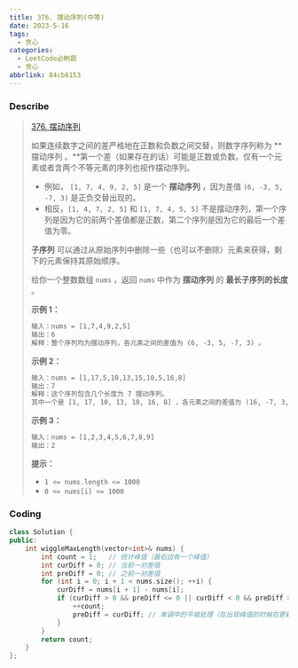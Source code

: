 ```yaml
---
title: 376. 摆动序列(中等)
date: 2023-5-16
tags:
  - 贪心
categories:
  - LeetCode必刷题
  - 贪心
abbrlink: 84cb6153
---
```


### Describe

> [376. 摆动序列](https://leetcode.cn/problems/wiggle-subsequence/)
>
> 如果连续数字之间的差严格地在正数和负数之间交替，则数字序列称为 **摆动序列 。**第一个差（如果存在的话）可能是正数或负数。仅有一个元素或者含两个不等元素的序列也视作摆动序列。
>
> - 例如， `[1, 7, 4, 9, 2, 5]` 是一个 **摆动序列** ，因为差值 `(6, -3, 5, -7, 3)` 是正负交替出现的。
> - 相反，`[1, 4, 7, 2, 5]` 和 `[1, 7, 4, 5, 5]` 不是摆动序列，第一个序列是因为它的前两个差值都是正数，第二个序列是因为它的最后一个差值为零。
>
> **子序列** 可以通过从原始序列中删除一些（也可以不删除）元素来获得，剩下的元素保持其原始顺序。
>
> 给你一个整数数组 `nums` ，返回 `nums` 中作为 **摆动序列** 的 **最长子序列的长度** 。
>
>  
>
> **示例 1：**
>
> ```txt
> 输入：nums = [1,7,4,9,2,5]
> 输出：6
> 解释：整个序列均为摆动序列，各元素之间的差值为 (6, -3, 5, -7, 3) 。
> ```
>
> **示例 2：**
>
> ```txt
> 输入：nums = [1,17,5,10,13,15,10,5,16,8]
> 输出：7
> 解释：这个序列包含几个长度为 7 摆动序列。
> 其中一个是 [1, 17, 10, 13, 10, 16, 8] ，各元素之间的差值为 (16, -7, 3, -3, 6, -8) 。
> ```
>
> **示例 3：**
>
> ```txt
> 输入：nums = [1,2,3,4,5,6,7,8,9]
> 输出：2
> ```
>
>  
>
> **提示：**
>
> - `1 <= nums.length <= 1000`
> - `0 <= nums[i] <= 1000`

### Coding

```cpp
class Solution {
public:
    int wiggleMaxLength(vector<int>& nums) {
        int count = 1;   // 统计峰值（最右边有一个峰值）
        int curDiff = 0; // 当前一对差值
        int preDiff = 0; // 之前一对差值
        for (int i = 0; i + 1 < nums.size(); ++i) {
            curDiff = nums[i + 1] - nums[i];
            if (curDiff > 0 && preDiff <= 0 || curDiff < 0 && preDiff >= 0) { // 出现峰值
                ++count;
                preDiff = curDiff; // 单调中的平坡处理（在出现峰值的时候在更新 pre）
            }
        }
        return count;
    }
};
```

